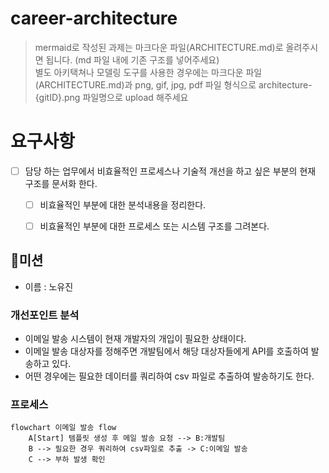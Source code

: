 # career-architecture
> mermaid로 작성된 과제는 마크다운 파일(ARCHITECTURE.md)로 올려주시면 됩니다. (md 파일 내에 기존 구조를 넣어주세요)<br>
> 별도 아키택쳐나 모델링 도구를 사용한 경우에는 마크다운 파일(ARCHITECTURE.md)과 png, gif, jpg, pdf 파일 형식으로 architecture-{gitID}.png 파일명으로 upload 해주세요
# 요구사항
- [ ] 담당 하는 업무에서 비효율적인 프로세스나 기술적 개선을 하고 싶은 부분의 현재 구조를 문서화 한다.
    - [ ] 비효율적인 부분에 대한 분석내용을 정리한다.
    - [ ] 비효율적인 부분에 대한 프로세스 또는 시스템 구조를 그려본다.


## 🚀미션
- 이름 : 노유진
### 개선포인트 분석
- 이메일 발송 시스템이 현재 개발자의 개입이 필요한 상태이다.
- 이메일 발송 대상자를 정해주면 개발팀에서 해당 대상자들에게 API를 호출하여 발송하고 있다.
- 어떤 경우에는 필요한 데이터를 쿼리하여 csv 파일로 추출하여 발송하기도 한다.

### 프로세스
```mermaid
flowchart 이메일 발송 flow
    A[Start] 템플릿 생성 후 메일 발송 요청 --> B:개발팀
    B --> 필요한 경우 쿼리하여 csv파일로 추출 -> C:이메일 발송
    C --> 부하 발생 확인 
```
